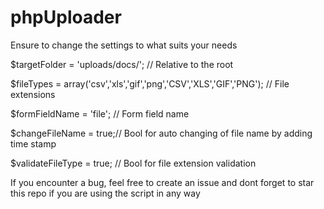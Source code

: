 # phpUploader

Ensure to change the settings to what suits your needs

$targetFolder = 'uploads/docs/'; // Relative to the root

$fileTypes = array('csv','xls','gif','png','CSV','XLS','GIF','PNG'); // File extensions

$formFieldName = 'file'; // Form field name

$changeFileName = true;// Bool for auto changing of file name by adding time stamp

$validateFileType = true; // Bool for file extension validation

If you encounter a bug, feel free to create an issue and dont forget to star this repo if you are using the script in any way